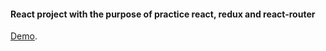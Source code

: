 #### React project with the purpose of practice react, redux and react-router

[Demo](https://linkqwd.github.io/react-redux_films-db-api/).
